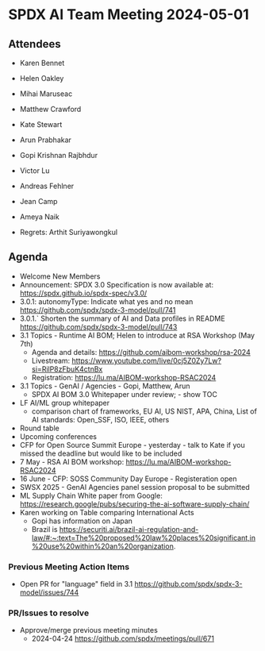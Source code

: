 # SPDX AI Team Meeting 2024-05-01

## Attendees

- Karen Bennet
- Helen Oakley
- Mihai Maruseac
- Matthew Crawford
- Kate Stewart
- Arun Prabhakar
- Gopi Krishnan Rajbhdur
- Victor Lu
- Andreas Fehlner
- Jean Camp
- Ameya Naik

- Regrets: Arthit Suriyawongkul

## Agenda

- Welcome New Members
- Announcement: SPDX 3.0 Specification is now available at:
  https://spdx.github.io/spdx-spec/v3.0/
- 3.0.1:  autonomyType: Indicate what yes and no mean
  https://github.com/spdx/spdx-3-model/pull/741
- 3.0.1.` Shorten the summary of AI and Data profiles in README
  https://github.com/spdx/spdx-3-model/pull/743
- 3.1 Topics - Runtime AI BOM;  Helen to introduce at RSA Workshop (May 7th)
  - Agenda and details: https://github.com/aibom-workshop/rsa-2024
  - Livestream: https://www.youtube.com/live/0cj5Z0Zy7Lw?si=RilP8zFbuK4ctnBx
  - Registration: https://lu.ma/AIBOM-workshop-RSAC2024
- 3.1 Topics - GenAI / Agencies - Gopi, Matthew, Arun
  - SPDX AI BOM 3.0 Whitepaper under review; - show TOC
- LF AI/ML group whitepaper
  - comparison chart of frameworks, EU AI, US NIST, APA, China, List of AI standards: Open_SSF, ISO, IEEE, others
- Round table
- Upcoming conferences
- CFP for Open Source Summit Europe - yesterday - talk to Kate if you missed the deadline but would like to be included
- 7 May - RSA AI BOM workshop: https://lu.ma/AIBOM-workshop-RSAC2024
- 16 June - CFP: SOSS Community Day Europe - Registeration open
- SWSX 2025 - GenAI Agencies panel session proposal  to be submitted
- ML Supply Chain White paper from Google: https://research.google/pubs/securing-the-ai-software-supply-chain/
- Karen working on Table comparing International Acts
  - Gopi has information on Japan
  - Brazil is https://securiti.ai/brazil-ai-regulation-and-law/#:~:text=The%20proposed%20law%20places%20significant,in%20use%20within%20an%20organization.

### Previous Meeting Action Items

- Open PR for "language" field in 3.1
  https://github.com/spdx/spdx-3-model/issues/744

### PR/Issues to resolve

- Approve/merge previous meeting minutes
  - 2024-04-24 https://github.com/spdx/meetings/pull/671
